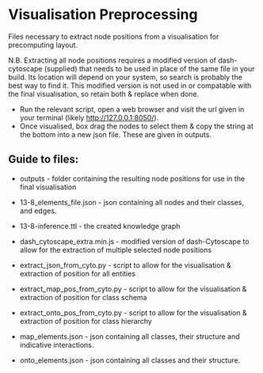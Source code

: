 # Visualisation Preprocessing

Files necessary to extract node positions from a visualisation for precomputing layout. 

N.B. Extracting all node positions requires a modified version of dash-cytoscape (supplied) that needs to be used in place of the same file in your build. Its location will depend on your system, so search is probably the best way to find it. This modified version is not used in or compatable with the final visualisation, so retain both & replace when done. 

* Run the relevant script, open a web browser and visit the url given in your terminal (likely http://127.0.0.1:8050/). 
* Once visualised, box drag the nodes to select them & copy the string at the bottom into a new json file. These are given in outputs.

## Guide to files:

* outputs - folder containing the resulting node positions for use in the final visualisation 

* 13-8_elements_file.json - json containing all nodes and their classes, and edges.
* 13-8-inference.ttl - the created knowledge graph
* dash_cytoscape_extra.min.js - modified version of dash-Cytoscape to allow for the extraction of multiple selected node positions
* extract_json_from_cyto.py - script to allow for the visualisation & extraction of position for all entities
* extract_map_pos_from_cyto.py - script to allow for the visualisation & extraction of position for class schema
* extract_onto_pos_from_cyto.py - script to allow for the visualisation & extraction of position for class hierarchy
* map_elements.json - json containing all classes, their structure and indicative interactions.
* onto_elements.json - json containing all classes and their structure.